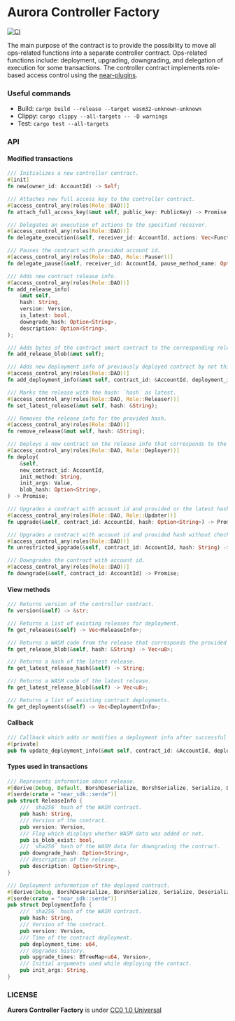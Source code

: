 # Aurora Controller Factory

[![CI](https://github.com/aurora-is-near/aurora-controller-factory/actions/workflows/rust.yml/badge.svg?branch=master)](https://github.com/aurora-is-near/aurora-controller-factory/actions/workflows/rust.yml)

The main purpose of the contract is to provide the possibility to move all ops-related 
functions into a separate controller contract. Ops-related functions include: deployment, 
upgrading, downgrading, and delegation of execution for some transactions. The controller 
contract implements role-based access control using the [near-plugins].

### Useful commands

- Build: `cargo build --release --target wasm32-unknown-unknown`
- Clippy: `cargo clippy --all-targets -- -D warnings`
- Test: `cargo test --all-targets`

### API

#### Modified transactions

```rust
/// Initializes a new controller contract.
#[init]
fn new(owner_id: AccountId) -> Self;

/// Attaches new full access key to the controller contract.
#[access_control_any(roles(Role::DAO))]
fn attach_full_access_key(&mut self, public_key: PublicKey) -> Promise;

/// Delegates an execution of actions to the specified receiver.
#[access_control_any(roles(Role::DAO))]
fn delegate_execution(&self, receiver_id: AccountId, actions: Vec<FunctionCallArgs>) -> Promise;

/// Pauses the contract with provided account id.
#[access_control_any(roles(Role::DAO, Role::Pauser))]
fn delegate_pause(&self, receiver_id: AccountId, pause_method_name: Option<String>) -> Promise;

/// Adds new contract release info.
#[access_control_any(roles(Role::DAO))]
fn add_release_info(
    &mut self,
    hash: String,
    version: Version,
    is_latest: bool,
    downgrade_hash: Option<String>,
    description: Option<String>,
);

/// Adds bytes of the contract smart contract to the corresponding release info.
fn add_release_blob(&mut self);

/// Adds new deployment info of previously deployed contract by not this controller contract.
#[access_control_any(roles(Role::DAO))]
fn add_deployment_info(&mut self, contract_id: &AccountId, deployment_info: &DeploymentInfo);

/// Marks the release with the hash: `hash` as latest.
#[access_control_any(roles(Role::DAO, Role::Releaser))]
fn set_latest_release(&mut self, hash: &String);

/// Removes the release info for the provided hash.
#[access_control_any(roles(Role::DAO))]
fn remove_release(&mut self, hash: &String);

/// Deploys a new contract on the release info that corresponds to the provided hash or the latest.
#[access_control_any(roles(Role::DAO, Role::Deployer))]
fn deploy(
    &self,
    new_contract_id: AccountId,
    init_method: String,
    init_args: Value,
    blob_hash: Option<String>,
) -> Promise;

/// Upgrades a contract with account id and provided or the latest hash.
#[access_control_any(roles(Role::DAO, Role::Updater))]
fn upgrade(&self, contract_id: AccountId, hash: Option<String>) -> Promise;

/// Upgrades a contract with account id and provided hash without checking version.
#[access_control_any(roles(Role::DAO))]
fn unrestricted_upgrade(&self, contract_id: AccountId, hash: String) -> Promise;   

/// Downgrades the contract with account id.
#[access_control_any(roles(Role::DAO))]
fn downgrade(&self, contract_id: AccountId) -> Promise;
```

#### View methods

```rust
/// Returns version of the controller contract.
fn version(&self) -> &str;

/// Returns a list of existing releases for deployment.
fn get_releases(&self) -> Vec<ReleaseInfo>;

/// Returns a WASM code from the release that corresponds the provided hash.
fn get_release_blob(&self, hash: &String) -> Vec<u8>;

/// Returns a hash of the latest release.
fn get_latest_release_hash(&self) -> String;

/// Returns a WASM code of the latest release.
fn get_latest_release_blob(&self) -> Vec<u8>;

/// Returns a list of existing contract deployments.
fn get_deployments(&self) -> Vec<DeploymentInfo>;
```

#### Callback

```rust
/// Callback which adds or modifies a deployment info after successful deployment or upgrading of new contract.
#[private]
pub fn update_deployment_info(&mut self, contract_id: &AccountId, deployment_info: &DeploymentInfo);
```

#### Types used in transactions

```rust
/// Represents information about release.
#[derive(Debug, Default, BorshDeserialize, BorshSerialize, Serialize, Deserialize, Eq, PartialEq)]
#[serde(crate = "near_sdk::serde")]
pub struct ReleaseInfo {
    /// `sha256` hash of the WASM contract.
    pub hash: String,
    /// Version of the contract.
    pub version: Version,
    /// Flag which displays whether WASM data was added or not.
    pub is_blob_exist: bool,
    /// `sha256` hash of the WASM data for downgrading the contract.
    pub downgrade_hash: Option<String>,
    /// Description of the release.
    pub description: Option<String>,
}

/// Deployment information of the deployed contract.
#[derive(Debug, BorshDeserialize, BorshSerialize, Serialize, Deserialize)]
#[serde(crate = "near_sdk::serde")]
pub struct DeploymentInfo {
    /// `sha256` hash of the WASM contract.
    pub hash: String,
    /// Version of the contract.
    pub version: Version,
    /// Time of the contract deployment.
    pub deployment_time: u64,
    /// Upgrades history.
    pub upgrade_times: BTreeMap<u64, Version>,
    /// Initial arguments used while deploying the contact.
    pub init_args: String,
}
```

[near-plugins]: https://github.com/aurora-is-near/near-plugins

### LICENSE
**Aurora Controller Factory** is under [CC0 1.0 Universal](LICENSE)
